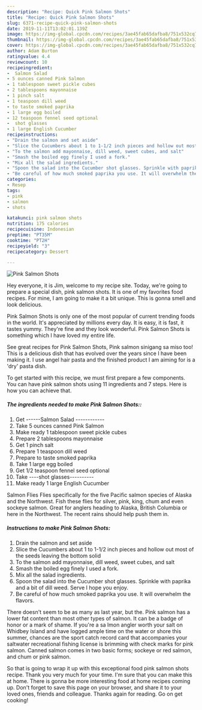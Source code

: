 ```yaml
---
description: "Recipe: Quick Pink Salmon Shots"
title: "Recipe: Quick Pink Salmon Shots"
slug: 6371-recipe-quick-pink-salmon-shots
date: 2019-11-11T13:02:01.139Z
image: https://img-global.cpcdn.com/recipes/3ae45fab65dafba8/751x532cq70/pink-salmon-shots-recipe-main-photo.jpg
thumbnail: https://img-global.cpcdn.com/recipes/3ae45fab65dafba8/751x532cq70/pink-salmon-shots-recipe-main-photo.jpg
cover: https://img-global.cpcdn.com/recipes/3ae45fab65dafba8/751x532cq70/pink-salmon-shots-recipe-main-photo.jpg
author: Adam Burton
ratingvalue: 4.4
reviewcount: 10
recipeingredient:
-  Salmon Salad 
- 5 ounces canned Pink Salmon
- 1 tablespoon sweet pickle cubes
- 2 tablespoons mayonnaise
- 1 pinch salt
- 1 teaspoon dill weed
- to taste smoked paprika
- 1 large egg boiled
- 12 teaspoon fennel seed optional
-  shot glasses
- 1 large English Cucumber
recipeinstructions:
- "Drain the salmon and set aside"
- "Slice the Cucumbers about 1 to 1-1/2 inch pieces and hollow out most of the seeds leaving the bottom solid"
- "To the salmon add mayonnaise, dill weed, sweet cubes, and salt"
- "Smash the boiled egg finely I used a fork."
- "Mix all the salad ingredients."
- "Spoon the salad into the Cucumber shot glasses. Sprinkle with paprika and a bit of dill weed. Serve I hope you enjoy."
- "Be careful of how much smoked paprika you use. It will overwhelm the flavors."
categories:
- Resep
tags:
- pink
- salmon
- shots

katakunci: pink salmon shots
nutrition: 175 calories
recipecuisine: Indonesian
preptime: "PT35M"
cooktime: "PT2H"
recipeyield: "3"
recipecategory: Dessert

---
```



![Pink Salmon Shots](https://img-global.cpcdn.com/recipes/3ae45fab65dafba8/751x532cq70/pink-salmon-shots-recipe-main-photo.jpg)

Hey everyone, it is Jim, welcome to my recipe site. Today, we're going to prepare a special dish, pink salmon shots. It is one of my favorites food recipes. For mine, I am going to make it a bit unique. This is gonna smell and look delicious.

Pink Salmon Shots is only one of the most popular of current trending foods in the world. It's appreciated by millions every day. It is easy, it is fast, it tastes yummy. They're fine and they look wonderful. Pink Salmon Shots is something which I have loved my entire life.

See great recipes for Pink Salmon Shots, Pink salmon sinigang sa miso too! This is a delicious dish that has evolved over the years since I have been making it. I use angel hair pasta and the finished product I am aiming for is a &#39;dry&#39; pasta dish.


To get started with this recipe, we must first prepare a few components. You can have pink salmon shots using 11 ingredients and 7 steps. Here is how you can achieve that.

##### The ingredients needed to make Pink Salmon Shots::

1. Get  ------Salmon Salad ------------
1. Take 5 ounces canned Pink Salmon
1. Make ready 1 tablespoon sweet pickle cubes
1. Prepare 2 tablespoons mayonnaise
1. Get 1 pinch salt
1. Prepare 1 teaspoon dill weed
1. Prepare to taste smoked paprika
1. Take 1 large egg boiled
1. Get 1/2 teaspoon fennel seed optional
1. Take  ----shot glasses----------
1. Make ready 1 large English Cucumber


Salmon Flies Flies specifically for the five Pacific salmon species of Alaska and the Northwest. Fish these flies for silver, pink, king, chum and even sockeye salmon. Great for anglers heading to Alaska, British Columbia or here in the Northwest. The recent rains should help push them in. 

##### Instructions to make Pink Salmon Shots:

1. Drain the salmon and set aside
1. Slice the Cucumbers about 1 to 1-1/2 inch pieces and hollow out most of the seeds leaving the bottom solid
1. To the salmon add mayonnaise, dill weed, sweet cubes, and salt
1. Smash the boiled egg finely I used a fork.
1. Mix all the salad ingredients.
1. Spoon the salad into the Cucumber shot glasses. Sprinkle with paprika and a bit of dill weed. Serve I hope you enjoy.
1. Be careful of how much smoked paprika you use. It will overwhelm the flavors.


There doesn&#39;t seem to be as many as last year, but the. Pink salmon has a lower fat content than most other types of salmon. It can be a badge of honor or a mark of shame. If you&#39;re a sa lmon angler worth your salt on Whidbey Island and have logged ample time on the water or shore this summer, chances are the sport catch record card that accompanies your saltwater recreational fishing license is brimming with check marks for pink salmon. Canned salmon comes in two basic forms; sockeye or red salmon, and chum or pink salmon. 

So that is going to wrap it up with this exceptional food pink salmon shots recipe. Thank you very much for your time. I'm sure that you can make this at home. There is gonna be more interesting food at home recipes coming up. Don't forget to save this page on your browser, and share it to your loved ones, friends and colleague. Thanks again for reading. Go on get cooking!
